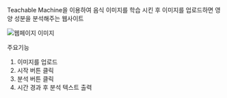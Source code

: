 Teachable Machine을 이용하여 음식 이미지를 학습 시킨 후 이미지를 업로드하면 영양 성분을 분석해주는 웹사이트

![웹페이지 이미지](https://user-images.githubusercontent.com/82189042/163329731-619c9739-40b5-47c1-a89c-b463fb70349d.jpg)

주요기능

1. 이미지를 업로드
2. 시작 버튼 클릭
3. 분석 버튼 클릭
4. 시간 경과 후 분석 텍스트 출력
